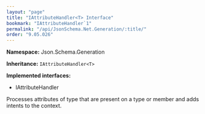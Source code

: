 ```yaml
---
layout: "page"
title: "IAttributeHandler<T> Interface"
bookmark: "IAttributeHandler`1"
permalink: "/api/JsonSchema.Net.Generation/:title/"
order: "9.05.026"
---
```

**Namespace:** Json.Schema.Generation

**Inheritance:**
`IAttributeHandler<T>`

**Implemented interfaces:**

- IAttributeHandler

Processes attributes of type <typeparamref name="T" /> that are present on a
type or member and adds intents to the context.

